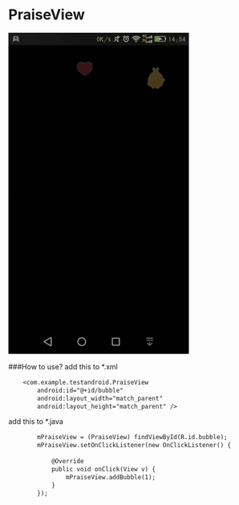 # PraiseView
![github](/pic/1.gif) 

###How to use?
add this to *.xml

```
    <com.example.testandroid.PraiseView
        android:id="@+id/bubble"
        android:layout_width="match_parent"
        android:layout_height="match_parent" />
```

add this to *.java

```
        mPraiseView = (PraiseView) findViewById(R.id.bubble);
        mPraiseView.setOnClickListener(new OnClickListener() {
            
            @Override
            public void onClick(View v) {
                mPraiseView.addBubble(1);
            }
        });
```
